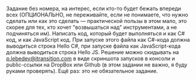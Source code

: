 Задание без номера, на интерес, если кто-то будет бежать впереди всех (ОПЦИОНАЛЬНО, не переживайте, если не понимаете, что нужно сделать или как это сделать — практической пользы в этом мало, это скорее для тех, кто хочет "возвышаться над" инструментами, а не подчиняться им). Написать код, который будет выполняться и как C# код, и как JavaScript код. При запуске этого файла как С#-кода должна выводиться строка Hello C#, при запуске файла как JavaScript-кода должна выводиться строка Hello JS. Решение можно скидывать на p.lebedev@itransition.com в виде скриншота запусков в консоли и public-ссылки на DropBox или Github (в этом задании не важно, я буду руками проверять). Ещё раз: это не обязательное задание.
